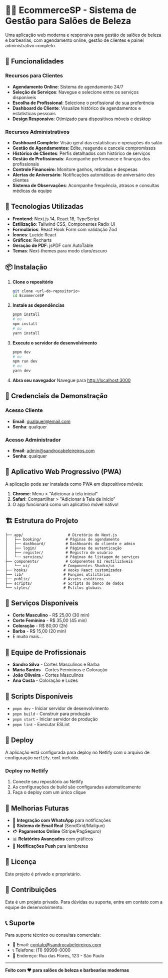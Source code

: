 # 💇‍♂️ EcommerceSP - Sistema de Gestão para Salões de Beleza

Uma aplicação web moderna e responsiva para gestão de salões de beleza e barbearias, com agendamento online, gestão de clientes e painel administrativo completo.

## 🌟 Funcionalidades

### Recursos para Clientes
- **Agendamento Online**: Sistema de agendamento 24/7
- **Seleção de Serviços**: Navegue e selecione entre os serviços disponíveis
- **Escolha de Profissional**: Selecione o profissional de sua preferência
- **Dashboard do Cliente**: Visualize histórico de agendamentos e estatísticas pessoais
- **Design Responsivo**: Otimizado para dispositivos móveis e desktop

### Recursos Administrativos
- **Dashboard Completo**: Visão geral das estatísticas e operações do salão
- **Gestão de Agendamentos**: Edite, reagende e cancele compromissos
- **Histórico de Clientes**: Perfis detalhados com histórico de serviços
- **Gestão de Profissionais**: Acompanhe performance e finanças dos profissionais
- **Controle Financeiro**: Monitore ganhos, retiradas e despesas
- **Alertas de Aniversário**: Notificações automáticas de aniversário dos clientes
- **Sistema de Observações**: Acompanhe frequência, atrasos e consultas médicas da equipe

## 🚀 Tecnologias Utilizadas

- **Frontend**: Next.js 14, React 18, TypeScript
- **Estilização**: Tailwind CSS, Componentes Radix UI
- **Formulários**: React Hook Form com validação Zod
- **Ícones**: Lucide React
- **Gráficos**: Recharts
- **Geração de PDF**: jsPDF com AutoTable
- **Temas**: Next-themes para modo claro/escuro

## 📦 Instalação

1. **Clone o repositório**
   ```bash
   git clone <url-do-repositorio>
   cd EcommerceSP
   ```

2. **Instale as dependências**
   ```bash
   pnpm install
   # ou
   npm install
   # ou
   yarn install
   ```

3. **Execute o servidor de desenvolvimento**
   ```bash
   pnpm dev
   # ou
   npm run dev
   # ou
   yarn dev
   ```

4. **Abra seu navegador**
   Navegue para [http://localhost:3000](http://localhost:3000)

## 🎯 Credenciais de Demonstração

### Acesso Cliente
- **Email**: qualquer@email.com
- **Senha**: qualquer

### Acesso Administrador
- **Email**: admin@sandrocabeleireiros.com
- **Senha**: qualquer

## 📱 Aplicativo Web Progressivo (PWA)

A aplicação pode ser instalada como PWA em dispositivos móveis:

1. **Chrome**: Menu > "Adicionar à tela inicial"
2. **Safari**: Compartilhar > "Adicionar à Tela de Início"
3. O app funcionará como um aplicativo móvel nativo!

## 🏗️ Estrutura do Projeto

```
├── app/                    # Diretório do Next.js
│   ├── booking/           # Páginas de agendamento
│   ├── dashboard/         # Dashboards do cliente e admin
│   ├── login/             # Páginas de autenticação
│   ├── register/          # Registro de usuário
│   └── services/          # Páginas de listagem de serviços
├── components/            # Componentes UI reutilizáveis
│   └── ui/               # Componentes Shadcn/ui
├── hooks/                # Hooks React customizados
├── lib/                  # Funções utilitárias
├── public/               # Assets estáticos
├── scripts/              # Scripts do banco de dados
└── styles/               # Estilos globais
```

## 🎨 Serviços Disponíveis

- **Corte Masculino** - R$ 25,00 (30 min)
- **Corte Feminino** - R$ 35,00 (45 min)
- **Coloração** - R$ 80,00 (2h)
- **Barba** - R$ 15,00 (20 min)
- E muito mais...

## 👥 Equipe de Profissionais

- **Sandro Silva** - Cortes Masculinos e Barba
- **Maria Santos** - Cortes Femininos e Coloração
- **João Oliveira** - Cortes Masculinos
- **Ana Costa** - Coloração e Luzes

## 🔧 Scripts Disponíveis

- `pnpm dev` - Iniciar servidor de desenvolvimento
- `pnpm build` - Construir para produção
- `pnpm start` - Iniciar servidor de produção
- `pnpm lint` - Executar ESLint

## 🚀 Deploy

A aplicação está configurada para deploy no Netlify com o arquivo de configuração `netlify.toml` incluído.

### Deploy no Netlify
1. Conecte seu repositório ao Netlify
2. As configurações de build são configuradas automaticamente
3. Faça o deploy com um único clique

## 🔮 Melhorias Futuras

- 🔗 **Integração com WhatsApp** para notificações
- 📧 **Sistema de Email Real** (SendGrid/Mailgun)
- 💳 **Pagamentos Online** (Stripe/PagSeguro)
- 📊 **Relatórios Avançados** com gráficos
- 🔔 **Notificações Push** para lembretes

## 📄 Licença

Este projeto é privado e proprietário.

## 🤝 Contribuições

Este é um projeto privado. Para dúvidas ou suporte, entre em contato com a equipe de desenvolvimento.

## 📞 Suporte

Para suporte técnico ou consultas comerciais:
- 📧 Email: contato@sandrocabeleireiros.com
- 📞 Telefone: (11) 99999-0000
- 📍 Endereço: Rua das Flores, 123 - São Paulo

---

**Feito com ❤️ para salões de beleza e barbearias modernas**